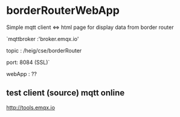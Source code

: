 # borderRouterWebApp

Simple mqtt client <=> html page for display data from border router 

  `mqttbroker  :'broker.emqx.io' 
  
  topic : /heig/cse/borderRouter
  
  port: 8084 (SSL)`

webApp : ??


## test client (source) mqtt online
http://tools.emqx.io
